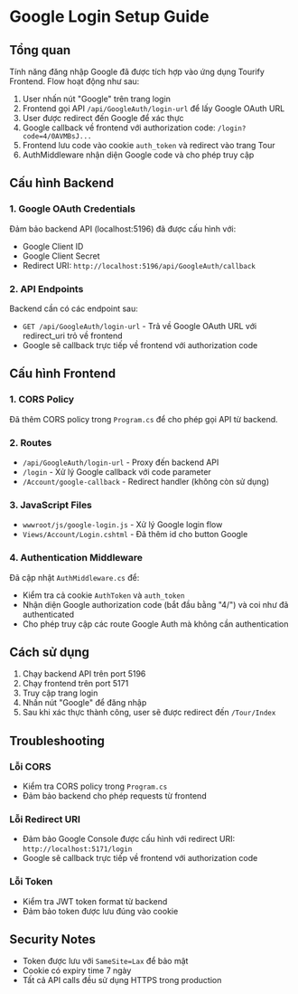 # Google Login Setup Guide

## Tổng quan
Tính năng đăng nhập Google đã được tích hợp vào ứng dụng Tourify Frontend. Flow hoạt động như sau:

1. User nhấn nút "Google" trên trang login
2. Frontend gọi API `/api/GoogleAuth/login-url` để lấy Google OAuth URL
3. User được redirect đến Google để xác thực
4. Google callback về frontend với authorization code: `/login?code=4/0AVMBsJ...`
5. Frontend lưu code vào cookie `auth_token` và redirect vào trang Tour
6. AuthMiddleware nhận diện Google code và cho phép truy cập

## Cấu hình Backend

### 1. Google OAuth Credentials
Đảm bảo backend API (localhost:5196) đã được cấu hình với:
- Google Client ID
- Google Client Secret
- Redirect URI: `http://localhost:5196/api/GoogleAuth/callback`

### 2. API Endpoints
Backend cần có các endpoint sau:
- `GET /api/GoogleAuth/login-url` - Trả về Google OAuth URL với redirect_uri trỏ về frontend
- Google sẽ callback trực tiếp về frontend với authorization code

## Cấu hình Frontend

### 1. CORS Policy
Đã thêm CORS policy trong `Program.cs` để cho phép gọi API từ backend.

### 2. Routes
- `/api/GoogleAuth/login-url` - Proxy đến backend API
- `/login` - Xử lý Google callback với code parameter
- `/Account/google-callback` - Redirect handler (không còn sử dụng)

### 3. JavaScript Files
- `wwwroot/js/google-login.js` - Xử lý Google login flow
- `Views/Account/Login.cshtml` - Đã thêm id cho button Google

### 4. Authentication Middleware
Đã cập nhật `AuthMiddleware.cs` để:
- Kiểm tra cả cookie `AuthToken` và `auth_token`
- Nhận diện Google authorization code (bắt đầu bằng "4/") và coi như đã authenticated
- Cho phép truy cập các route Google Auth mà không cần authentication

## Cách sử dụng

1. Chạy backend API trên port 5196
2. Chạy frontend trên port 5171
3. Truy cập trang login
4. Nhấn nút "Google" để đăng nhập
5. Sau khi xác thực thành công, user sẽ được redirect đến `/Tour/Index`

## Troubleshooting

### Lỗi CORS
- Kiểm tra CORS policy trong `Program.cs`
- Đảm bảo backend cho phép requests từ frontend

### Lỗi Redirect URI
- Đảm bảo Google Console được cấu hình với redirect URI: `http://localhost:5171/login`
- Google sẽ callback trực tiếp về frontend với authorization code

### Lỗi Token
- Kiểm tra JWT token format từ backend
- Đảm bảo token được lưu đúng vào cookie

## Security Notes

- Token được lưu với `SameSite=Lax` để bảo mật
- Cookie có expiry time 7 ngày
- Tất cả API calls đều sử dụng HTTPS trong production 